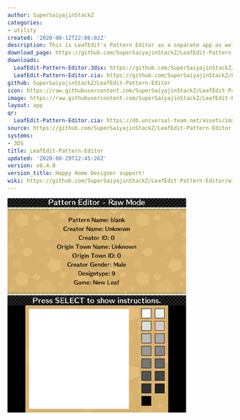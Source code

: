 ```yaml
---
author: SuperSaiyajinStackZ
categories:
- utility
created: '2020-08-12T22:06:02Z'
description: This is LeafEdit's Pattern Editor as a separate app as well!
download_page: https://github.com/SuperSaiyajinStackZ/LeafEdit-Pattern-Editor/releases/tag/v0.4.0
downloads:
  LeafEdit-Pattern-Editor.3dsx: https://github.com/SuperSaiyajinStackZ/LeafEdit-Pattern-Editor/releases/download/v0.4.0/LeafEdit-Pattern-Editor.3dsx
  LeafEdit-Pattern-Editor.cia: https://github.com/SuperSaiyajinStackZ/LeafEdit-Pattern-Editor/releases/download/v0.4.0/LeafEdit-Pattern-Editor.cia
github: SuperSaiyajinStackZ/LeafEdit-Pattern-Editor
icon: https://raw.githubusercontent.com/SuperSaiyajinStackZ/LeafEdit-Pattern-Editor/master/app/icon.png
image: https://raw.githubusercontent.com/SuperSaiyajinStackZ/LeafEdit-Pattern-Editor/master/app/banner.png
layout: app
qr:
  LeafEdit-Pattern-Editor.cia: https://db.universal-team.net/assets/images/qr/leafedit-pattern-editor.cia.png
source: https://github.com/SuperSaiyajinStackZ/LeafEdit-Pattern-Editor
systems:
- 3DS
title: LeafEdit-Pattern-Editor
updated: '2020-08-29T12:45:26Z'
version: v0.4.0
version_title: Happy Home Designer support!
wiki: https://github.com/SuperSaiyajinStackZ/LeafEdit-Pattern-Editor/wiki
---
```

![The editing screen](https://github.com/SuperSaiyajinStackZ/LeafEdit-Pattern-Editor/blob/master/screenshots/main.png?raw=true)